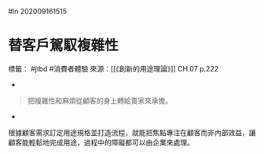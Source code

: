 #ln 202009161515
# 替客戶駕馭複雜性
標籤： #jtbd #消費者體驗
來源：[[《創新的用途理論》]] CH.07 p.222

-

>把複雜性和麻煩從顧客的身上轉給賣家來承擔。

-

根據顧客需求訂定用途規格並打造流程，就能把焦點專注在顧客而非內部效益，讓顧客能輕鬆地完成用途，過程中的障礙都可以由企業來處理。